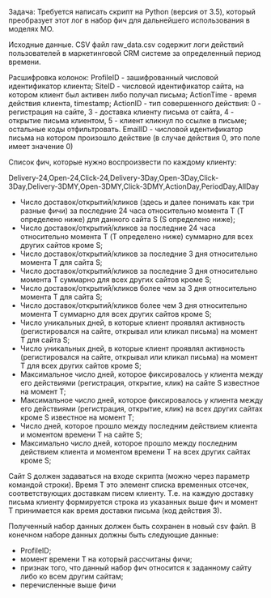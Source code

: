Задача: Требуется написать скрипт на Python (версия от 3.5), который преобразует этот лог в набор фич для дальнейшего использования в моделях МО.

Исходные данные.
CSV файл raw_data.csv содержит логи действий пользователей в маркетинговой CRM системе за определенный период времени. 

Расшифровка колонок:
ProfileID - зашифрованный числовой идентификатор клиента;
SiteID - числовой идентификатор сайта, на котором клиент был активен либо получал письма;
ActionTime - время действия клиента, timestamp;
ActionID - тип совершенного действия: 0 - регистрация на сайте, 3 - доставка клиенту письма от сайта, 4 - открытие письма клиентом, 5 - клиент кликнул по ссылке в письме; остальные коды отфильтровать.
EmailID - числовой идентификатор письма на котором произошло действие (в случае действия 0, это поле имеет значение 0)

Список фич, которые нужно воспроизвести по каждому клиенту:

Delivery-24,Open-24,Click-24,Delivery-3Day,Open-3Day,Click-3Day,Delivery-3DMY,Open-3DMY,Click-3DMY,ActionDay,PeriodDay,AllDay

- Число доставок/открытий/кликов (здесь и далее понимать как три разные фичи) за последние 24 часа относительно момента T (Т определено ниже) для данного сайта S (S определено ниже);
- Число доставок/открытий/кликов за последние 24 часа относительно момента T (Т определено ниже) суммарно для всех других сайтов кроме S;
- Число доставок/открытий/кликов за последние 3 дня относительно момента T для сайта S;
- Число доставок/открытий/кликов за последние 3 дня относительно момента T суммарно для всех других сайтов кроме S;
- Число доставок/открытий/кликов более чем за 3 дня относительно момента T для сайта S;
- Число доставок/открытий/кликов более чем 3 дня относительно момента T суммарно для всех других сайтов кроме S;
- Число уникальных дней, в которые клиент проявлял активность (регистировался на сайте, открывал или кликал письма) на момент T для сайта S;
- Число уникальных дней, в которые клиент проявлял активность (регистировался на сайте, открывал или кликал письма) на момент T для всех других сайтов кроме S;
- Максимальное число дней, которое фиксировалось у клиента между его действиями (регистрация, открытие, клик) на сайте S известное на момент T;
- Максимальное число дней, которое фиксировалось у клиента между его действиями (регистрация, открытие, клик) на всех других сайтах кроме S известное на момент T;
- Число дней, которое прошло между последним действием клиента и моментом времени T на сайте S;
- Максимально число дней, которое прошло между последним действием клиента и моментом времени T на всех других сайтах кроме S;

Сайт S должен задаваться на входе скрипта (можно через параметр командой строки).
Время Т это элемент списка временных отсечек, соответствующих доставкам писем клиенту. Т.е. на каждую доставку письма клиенту формируется строка из указанных выше фич и момент Т принимается как время доставки письма (код действия 3). 

Полученный набор данных должен быть сохранен в новый csv файл. В конечном наборе данных должны быть следующие данные:
- ProfileID; 
- момент времени T на который рассчитаны фичи; 
- признак того, что данный набор фич относится к заданному сайту либо ко всем другим сайтам; 
- перечисленные выше фичи

